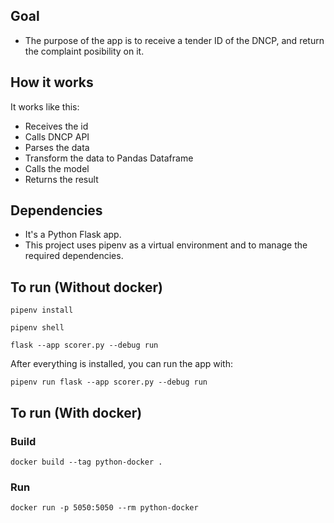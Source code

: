 ## Goal
- The purpose of the app is to receive a tender ID of the DNCP, and return the complaint posibility on it.

## How it works
It works like this:

- Receives the id
- Calls DNCP API
- Parses the data
- Transform the data to Pandas Dataframe
- Calls the model
- Returns the result

## Dependencies
- It's a Python Flask app.
- This project uses pipenv as a virtual environment and to manage the required dependencies.


## To run (Without docker)

```pipenv install```

```pipenv shell```

```flask --app scorer.py --debug run```

After everything is installed, you can run the app with:

```pipenv run flask --app scorer.py --debug run```

## To run (With docker)

### Build
```docker build --tag python-docker .```

### Run
```docker run -p 5050:5050 --rm python-docker```